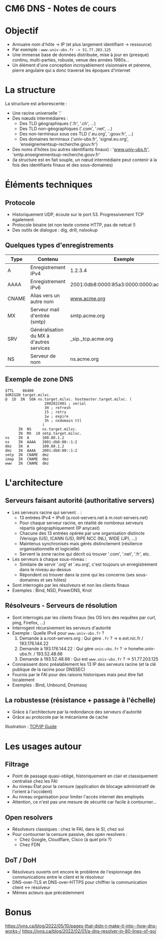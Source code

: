 CM6 DNS - Notes de cours
========================

Objectif
========

* Annuaire nom d'hôte -> IP (et plus largement identifiant -> ressource)
* Par exemple : `www.univ-ubs.fr -> 51.77.203.125`
* Une immense base de données distribuée, mise à jour en (presque) continu, multi-parties, robuste, venue des années 1980s...
* Un élément d'une conception incroyablement visionnaire et pérenne, pierre angulaire qui a donc traversé les époques d'internet


La structure
============

La structure est arborescente :

* Une racine universelle '.'
* Des nœuds intermédiaires :
  * Des TLD géographiques ('.fr', '.ch', ...)
  * Des TLD non-géographiques ('.com', '.net', ...)
  * Des non-terminaux sous ces TLD ('.eu.org', '.gouv.fr', ...)
  * Des domaines terminaux ('univ-ubs.fr', 'signal.eu.org', 'enseignementsup-recherche.gouv.fr')
* Des noms d'hôtes (ou autres identifiants finaux) : 'www.univ-ubs.fr', 'smtp.enseignementsup-recherche.gouv.fr'
* (la structure est en fait souple, un nœud intermédiaire peut contenir à la fois des identifiants finaux et des sous-domaines)


Éléments techniques
===================

Protocole
---------

* Historiquement UDP, écoute sur le port 53. Progressivement TCP également.
* Protocole binaire (et non texte comme HTTP, pas de netcat !)
* Des outils de dialogue : dig, drill, nslookup

Quelques types d'enregistrements
--------------------------------

| Type | Contenu | Exemple |
| ---- | ------- | ------- |
| A | Enregistrement IPv4 | 1.2.3.4 |
| AAAA | Enregistrement IPv6 | 2001:0db8:0000:85a3:0000:0000:ac1f:8001 |
| CNAME | Alias vers un autre nom | www.acme.org |
| MX | Serveur mail d'entrée (smtp) | smtp.acme.org |
| SRV | Généralisation du MX à d'autres services | _sip._tcp.acme.org |
| NS | Serveur de nom | ns.acme.org |


Exemple de zone DNS
-------------------

```
$TTL	86400
$ORIGIN target.milxc.
@  1D  IN  SOA ns.target.milxc. hostmaster.target.milxc. (
			      2002022401 ; serial
			      3H ; refresh
			      15 ; retry
			      1w ; expire
			      3h ; nxdomain ttl
			     )
      IN  NS     ns.target.milxc.
      IN  MX  10 smtp.target.milxc.
ns    IN  A      100.80.1.2
ns    IN  AAAA   2001:db8:80::1:2
dmz   IN  A      100.80.1.2
dmz   IN  AAAA   2001:db8:80::1:2
smtp  IN  CNAME  dmz
imap  IN  CNAME  dmz
www   IN  CNAME  dmz
```


L'architecture
==============

Serveurs faisant autorité (authoritative servers)
----------------------------------

* Les serveurs racine qui servent `.` :
  * 13 entrées IPv4 + IPv6 (a.root-servers.net à m.root-servers.net)
  * Pour chaque serveur racine, en réalité de nombreux serveurs répartis géographiquement (IP anycast)
  * Chacune des 13 entrées opérée par une organisation distincte (Verisign (US), ICANN (US), RIPE NCC (NL), WIDE (JP), ...)
  * Maintenus synchronisés mais gérés distinctement (résilience organisationnelle et logicielle)
  * Servent la zone racine qui décrit où trouver '.com', '.net', '.fr', etc.
* Les serveurs à chaque sous-niveau :
  * Similaire de servir '.org' et '.eu.org', c'est toujours un enregistrement dans le niveau au-dessus
  * Répondent où trouver dans la zone qui les concerne (ses sous-domaines et ses hôtes)
* Sont interrogés par les résolveurs et non les clients finaux
* Exemples : Bind, NSD, PowerDNS, Knot

Résolveurs - Serveurs de résolution
-----------------------------------

* Sont interrogés par les clients finaux (les OS lors des requêtes par curl, ping, Firefox, ...)
* Interrogent récursivement les serveurs d'autorité
* Exemple : Quelle IPv4 pour `www.univ-ubs.fr` ?
  1. Demande à a.root-servers.org : Qui gère `.fr` ? -> e.ext.nic.fr / 193.176.144.22
  2. Demande à 193.176.144.22 : Qui gère `univ-ubs.fr` ? -> honehe.univ-ubs.fr. / 193.52.48.66
  3. Demande à 193.52.48.66 : Qui est `www.univ-ubs.fr` ? -> 51.77.203.125
* Connaissent donc préalablement les 13 IP des serveurs racine (et la clé publique de la racine pour DNSSEC)
* Fournis par le FAI pour des raisons historiques mais peut être fait localement
* Exemples : Bind, Unbound, Dnsmasq

La robustesse (résistance + passage à l'échelle)
------------------------------------------------

* Grâce à l'architecture par la redondance des serveurs d'autorité
* Grâce au protocole par le mécanisme de cache

Illustration : [TCP/IP Guide](http://www.tcpipguide.com/free/t_DNSNameResolutionProcess-2.htm)

Les usages autour
=================

Filtrage
--------

* Point de passage quasi-obligé, historiquement en clair et classiquement centralisé chez les FAI
* Au niveau État pour la censure (application de blocage administratif de l'orient à l'occident)
* Au niveau organisation pour limiter l'accès internet des employés
* Attention, ce n'est pas une mesure de sécurité car facile à contourner...

Open resolvers
--------------

* Résolveurs classiques : chez le FAI, dans le SI, chez soi
* Pour contourner la censure passive, des open resolvers :
  * Chez Google, Cloudflare, Cisco (à quel prix ?)
  * Chez FDN

DoT / DoH
---------

* Résolveurs ouverts ont encore le problème de l'espionnage des communications entre le client et le résolveur
* DNS-over-TLS et DNS-over-HTTPS pour chiffrer la communication client <-> résolveur
* Mêmes acteurs que précédemment


Bonus
=====

https://jvns.ca/blog/2022/05/10/pages-that-didn-t-make-it-into--how-dns-works-/
https://jvns.ca/blog/2022/02/01/a-dns-resolver-in-80-lines-of-go/
